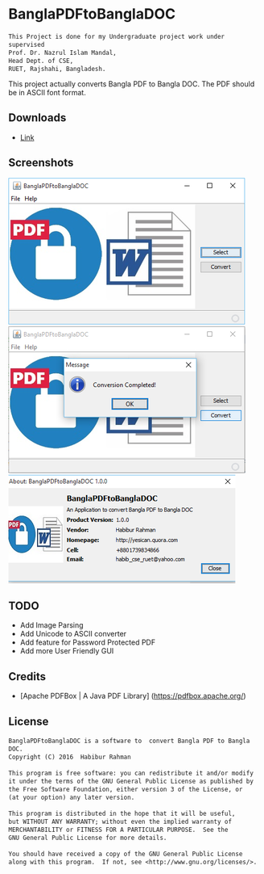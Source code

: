 # BanglaPDFtoBanglaDOC

```
This Project is done for my Undergraduate project work under supervised 
Prof. Dr. Nazrul Islam Mandal, 
Head Dept. of CSE, 
RUET, Rajshahi, Bangladesh.
```
 This project actually converts Bangla PDF to Bangla DOC. The PDF should be in ASCII font format. 

## Downloads

* [Link](https://github.com/habibrahmanbd/BanglaPDFtoBanglaDOC/releases/download/1.0.1/BP2BD.jar)

## Screenshots

![Logo](https://github.com/habibrahmanbd/BanglaPDFtoBanglaDOC/blob/master/Capture-1.PNG)
![logo](https://github.com/habibrahmanbd/BanglaPDFtoBanglaDOC/blob/master/Capture-2.PNG)
![logo](https://github.com/habibrahmanbd/BanglaPDFtoBanglaDOC/blob/master/Capture-3.PNG)
## TODO

* Add Image Parsing
* Add Unicode to ASCII converter
* Add feature for Password Protected PDF
* Add more User Friendly GUI

## Credits

* [Apache PDFBox | A Java PDF Library] (https://pdfbox.apache.org/) 

## License
``` 
BanglaPDFtoBanglaDOC is a software to  convert Bangla PDF to Bangla DOC.
Copyright (C) 2016  Habibur Rahman

This program is free software: you can redistribute it and/or modify
it under the terms of the GNU General Public License as published by
the Free Software Foundation, either version 3 of the License, or
(at your option) any later version.

This program is distributed in the hope that it will be useful,
but WITHOUT ANY WARRANTY; without even the implied warranty of
MERCHANTABILITY or FITNESS FOR A PARTICULAR PURPOSE.  See the
GNU General Public License for more details.

You should have received a copy of the GNU General Public License
along with this program.  If not, see <http://www.gnu.org/licenses/>.
 ```
